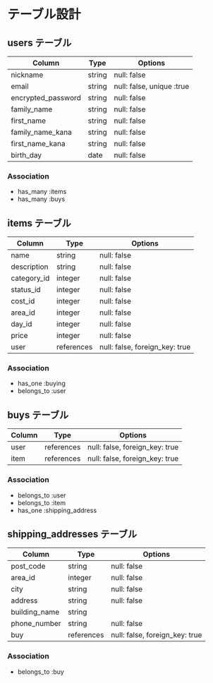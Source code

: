 # テーブル設計

## users テーブル

| Column               | Type    | Options                   |
| -------------------- | ------- | --------------------------|
| nickname             | string  | null: false               |
| email                | string  | null: false, unique :true |
| encrypted_password   | string  | null: false               |
| family_name          | string  | null: false               |
| first_name           | string  | null: false               |
| family_name_kana     | string  | null: false               |
| first_name_kana      | string  | null: false               |
| birth_day            | date    | null: false               |

### Association 

- has_many :items
- has_many :buys

## items テーブル

| Column      | Type        | Options                        |
| ----------- | ----------- | ------------------------------ |
| name        | string      | null: false                    |
| description | string      | null: false                    |
| category_id | integer     | null: false                    |
| status_id   | integer     | null: false                    |
| cost_id     | integer     | null: false                    |
| area_id     | integer     | null: false                    |
| day_id      | integer     | null: false                    |
| price       | integer     | null: false                    |
| user        | references  | null: false, foreign_key: true |

### Association 

- has_one :buying
- belongs_to :user

## buys テーブル

| Column      | Type        | Options                        |
| ----------- | ----------- | ------------------------------ |
| user        | references  | null: false, foreign_key: true |
| item        | references  | null: false, foreign_key: true |

### Association 

- belongs_to :user
- belongs_to :item
- has_one :shipping_address

## shipping_addresses テーブル

| Column        | Type        | Options                        |
| ------------- | ----------- | ------------------------------ |
| post_code     | string      | null: false                    |
| area_id       | integer     | null: false                    |
| city          | string      | null: false                    |
| address       | string      | null: false                    |
| building_name | string      |                                |
| phone_number  | string      | null: false                    |
| buy           | references  | null: false, foreign_key: true |

### Association 

- belongs_to :buy

